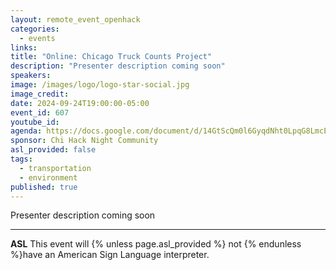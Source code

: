 ```yaml
---
layout: remote_event_openhack
categories:
  - events
links: 
title: "Online: Chicago Truck Counts Project"
description: "Presenter description coming soon"
speakers:
image: /images/logo/logo-star-social.jpg
image_credit:
date: 2024-09-24T19:00:00-05:00
event_id: 607
youtube_id: 
agenda: https://docs.google.com/document/d/14GtScQm0l6GyqdNht0LpqG8LmcEF7i3COjNJ06PaTj8/edit#
sponsor: Chi Hack Night Community
asl_provided: false
tags: 
  - transportation
  - environment
published: true
---
```


Presenter description coming soon

---

**ASL** This event will {% unless page.asl_provided %} not {% endunless %}have an American Sign Language interpreter.